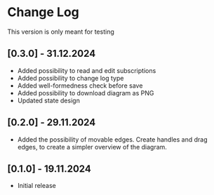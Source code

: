 # Change Log

This version is only meant for testing

## [0.3.0] - 31.12.2024

- Added possibility to read and edit subscriptions
- Added possibility to change log type
- Added well-formedness check before save
- Added possibility to download diagram as PNG
- Updated state design

## [0.2.0] - 29.11.2024

- Added the possibility of movable edges. Create handles and drag edges, to create a simpler overview of the diagram.

## [0.1.0] - 19.11.2024

- Initial release
